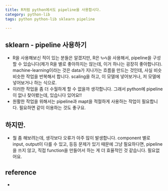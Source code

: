 ```yaml
---
title: R처럼 python에서도 pipeline을 사용합시다. 
category: python-lib
tags: python python-lib sklearn pipeline

---
```


## sklearn - pipeline 사용하기 

- R을 사용해보신 적이 있는 분들은 알겠지만, R은 `%>%`을 사용해서, pipeline을 구성할 수 있습니다(제가 R을 별로 좋아하지는 않는데, 이거 하나는 굉장히 좋아합니다). machine-learning이라는 것은 data가 지나가는 흐름을 만드는 것인데, 사실 비슷비슷한 작업을 반복해서 합니다. scaling을 하고, 이 모델에 넣어보거나, 저 모델에 넣어보거나 하는 식으로. 
- 이러한 작업을 좀 더 수월하게 할 수 없을까 생각합니다. 그래서 python에 pipeline이 없나 찾아봤는데, 있습니다 있어요!!
- 원활한 작업을 위해서는 pipeline과 mapt을 적절하게 사용하는 작업이 필요합니다. 필요하면 같이 이용하는 것도 좋구요. 

## 하지만. 

- 뭘 좀 해보려는데, 생각보다 오류가 아주 많이 발생합니다. component 별로 input, output이 다를 수 있고, 등등 문제가 있기 때문에 그냥 필요하다면, pipeline을 쓰지 않고, 직접 function을 만들어서 하는 게 더 효율적인 것 같습니다. 필요없어요. 

## reference

- 

